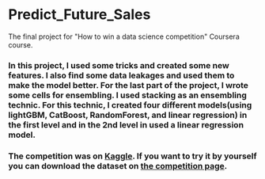 # Predict_Future_Sales
The final project for "How to win a data science competition" Coursera course.
### In this project, I used some tricks and created some new features. I also find some data leakages and used them to make the model better. For the last part of the project, I wrote some cells for ensembling. I used stacking as an ensembling technic. For this technic, I created four different models(using lightGBM, CatBoost, RandomForest, and linear regression) in the first level and in the 2nd level in used a linear regression model.

### The competition was on [Kaggle](https://www.kaggle.com). If you want to try it by yourself you can download the dataset on [the competition page](https://www.kaggle.com/c/competitive-data-science-predict-future-sales).
